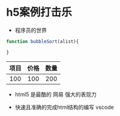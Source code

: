 # h5案例打击乐

- 程序员的世界

``` javascript
function bubbleSort(alist){

}
```
|项目|价格|数量|
|:---:|:--:|:---:|
|100|100|200|


- html5 是最酷的 网易
    强大的表现力

- 快速且准确的完成html结构的编写
  vscode


